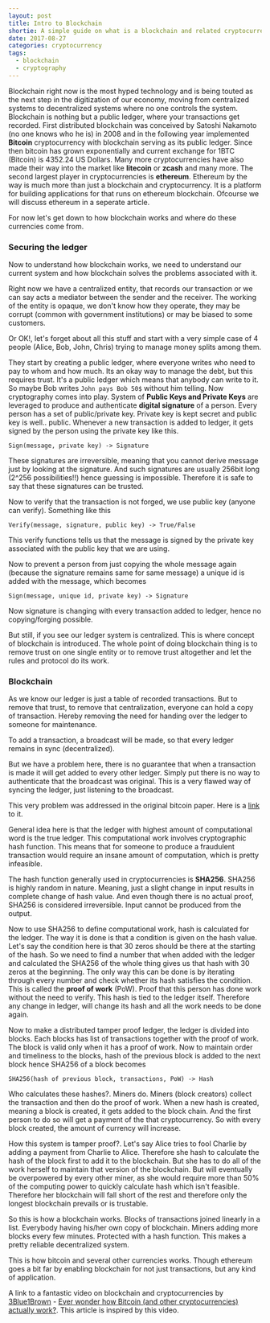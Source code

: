 ```yaml
---
layout: post
title: Intro to Blockchain
shortie: A simple guide on what is a blockchain and related cryptocurrencies
date: 2017-08-27
categories: cryptocurrency
tags:
  - blockchain
  - cryptography
---
```


Blockchain right now is the most hyped technology and is being touted as the
next step in the digitization of our economy, moving from centralized systems to
decentralized systems where no one controls the system. Blockchain is nothing
but a public ledger, where your transactions get recorded. First distributed
blockchain was conceived by Satoshi Nakamoto (no one knows who he is) in 2008
and in the following year implemented **Bitcoin** cryptocurrency with blockchain
serving as its public ledger. Since then bitcoin has grown exponentially and
current exchange for 1BTC (Bitcoin) is 4352.24 US Dollars. Many more
cryptocurrencies have also made their way into the market like **litecoin** or
**zcash** and many more. The second largest player in cryptocurrencies is
**ethereum**. Ethereum by the way is much more than just a blockchain and
cryptocurrency. It is a platform for building applications for that runs on
ethereum blockchain. Ofcourse we will discuss ethereum in a seperate article.

For now let's get down to how blockchain works and where do these currencies
come from.

### Securing the ledger
Now to understand how blockchain works, we need to understand our current system
and how blockchain solves the problems associated with it.

Right now we have a centralized entity, that records our transaction or we can
say acts a mediator between the sender and the receiver. The working of the
entity is opaque, we don't know how they operate, they may be corrupt (common
with government institutions) or may be biased to some customers.

Or OK!, let's forget about all this stuff and start with a very simple case of 4
people (Alice, Bob, John, Chris) trying to manage money splits among them.

They start by creating a public ledger, where everyone writes who need to pay to
whom and how much. Its an okay way to manage the debt, but this requires trust.
It's a public ledger which means that anybody can write to it. So maybe Bob
writes `John pays Bob 50$` without him telling. Now cryptography comes into
play. System of **Public Keys and Private Keys** are leveraged to produce and
authenticate **digital signature** of a person. Every person has a set of public/private key. Private key is kept secret and public key is well.. public. Whenever a new transaction is added to ledger, it gets signed by the person using the private key like this.
```
Sign(message, private key) -> Signature
```
These signatures are irreversible, meaning that you cannot derive message just
by looking at the signature. And such signatures are usually 256bit long (2^256 possibilities!!) hence
guessing is impossible. Therefore it is safe to say that these signatures can be
trusted.

Now to verify that the transaction is not forged, we use public key (anyone can
verify). Something like this
```
Verify(message, signature, public key) -> True/False
```
This verify functions tells us that the message is signed by the private key
associated with the public key that we are using.

Now to prevent a person from just copying the whole message again (because the
signature remains same for same message) a unique id is added with the message,
which becomes
```
Sign(message, unique id, private key) -> Signature
```
Now signature is changing with every transaction added to ledger, hence no
copying/forging possible.

But still, if you see our ledger system is centralized. This is where concept of
blockchain is introduced. The whole point of doing blockchain thing is to remove
trust on one single entity or to remove trust altogether and let the rules and
protocol do its work.

### Blockchain
As we know our ledger is just a table of recorded transactions. But to remove
that trust, to remove that centralization, everyone can hold a copy of
transaction. Hereby removing the need for handing over the ledger to someone for
maintenance.

To add a transaction, a broadcast will be made, so that every ledger remains in
sync (decentralized).

But we have a problem here, there is no guarantee that when a transaction is
made it will get added to every other ledger. Simply put there is no way to
authenticate that the broadcast was original. This is a very flawed way of
syncing the ledger, just listening to the broadcast.

This very problem was addressed in the original bitcoin paper. Here is a [link](https://bitcoin.org/bitcoin.pdf) to it.

General idea here is that the ledger with highest amount of computational word
is the true ledger. This computational work involves cryptographic hash
function. This means that for someone to produce a fraudulent transaction would
require an insane amount of computation, which is pretty infeasible.

The hash function generally used in cryptocurrencies is **SHA256**. SHA256 is
highly random in nature. Meaning, just a slight change in input results in
complete change of hash value. And even though there is no actual proof, SHA256
is considered irreversible. Input cannot be produced from the output.

Now to use SHA256 to define computational work, hash is calculated for the
ledger. The way it is done is that a condition is given on the hash value. Let's
say the condition here is that 30 zeros should be there at the starting of the hash. So we need to find a number that when added with the ledger and calculated the SHA256 of the whole thing gives us that hash with 30 zeros at the beginning. The only way this can be done is by iterating through every number and check whether its hash satisfies the condition. This is called the **proof of work** (PoW). Proof that this person has done work without the need to verify. This hash is tied to the ledger itself. Therefore any change in ledger, will change its hash and all the work needs to be done again.

Now to make a distributed tamper proof ledger, the ledger is divided into
blocks. Each blocks has list of transactions together with the proof of work.
The block is valid only when it has a proof of work. Now to maintain order and
timeliness to the blocks, hash of the previous block is added to the next block
hence SHA256 of a block becomes
```
SHA256(hash of previous block, transactions, PoW) -> Hash
```
Who calculates these hashes?. Miners do. Miners (block creators) collect the
transaction and then do the proof of work. When a new hash is created, meaning a
block is created, it gets added to the block chain. And the first person to do
so will get a payment of the that cryptocurrency. So with every block created,
the amount of currency will increase.

How this system is tamper proof?. Let's say Alice tries to fool Charlie by
adding a payment from Charlie to Alice. Therefore she hash to calculate the hash
of the block first to add it to the blockchain. But she has to do all of the
work herself to maintain that version of the blockchain. But will eventually be
overpowered by every other miner, as she would require more than 50% of the computing power to quickly calculate hash which isn't feasible.
Therefore her blockchain will fall short of the rest and therefore only the
longest blockchain prevails or is trustable.

So this is how a blockchain works. Blocks of transactions joined linearly in a
list. Everybody having his/her own copy of blockchain. Miners adding more
blocks every few minutes. Protected with a hash function.
This makes a pretty reliable decentralized system.

This is how bitcoin and several other currencies works. Though ethereum goes a
bit far by enabling blockchain for not just transactions, but any kind of
application.

A link to a fantastic video on blockchain and cryptocurrencies by
[3Blue1Brown](https://www.youtube.com/channel/UCYO_jab_esuFRV4b17AJtAw) -
[Ever wonder how Bitcoin (and other cryptocurrencies) actually work?](https://www.youtube.com/watch?v=bBC-nXj3Ng4).
This article is inspired by this video.
